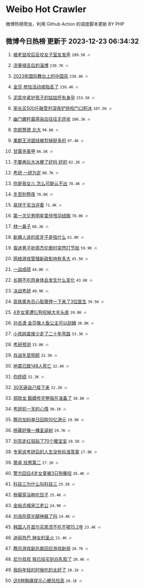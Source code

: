 # Weibo Hot Crawler 



微博热榜爬虫，利用 Github Action 的调度脚本更新 BY PHP 


## 微博今日热榜 更新于 2023-12-23 06:34:32 
1. [被老鼠咬后反咬女子室友发声](https://s.weibo.com/weibo?q=%23%E8%A2%AB%E8%80%81%E9%BC%A0%E5%92%AC%E5%90%8E%E5%8F%8D%E5%92%AC%E5%A5%B3%E5%AD%90%E5%AE%A4%E5%8F%8B%E5%8F%91%E5%A3%B0%23&t=31&band_rank=1&Refer=top) `289.5K 🔥` 

1. [流量褪去后的淄博](https://s.weibo.com/weibo?q=%23%E6%B5%81%E9%87%8F%E8%A4%AA%E5%8E%BB%E5%90%8E%E7%9A%84%E6%B7%84%E5%8D%9A%23&t=31&band_rank=2&Refer=top) `230.7K 🔥` 

1. [2023年国际舞台上的中国风](https://s.weibo.com/weibo?q=%232023%E5%B9%B4%E5%9B%BD%E9%99%85%E8%88%9E%E5%8F%B0%E4%B8%8A%E7%9A%84%E4%B8%AD%E5%9B%BD%E9%A3%8E%23&t=31&band_rank=3&Refer=top) `230.4K 🔥` 

1. [金莎 参加活动戒指丢了](https://s.weibo.com/weibo?q=%E9%87%91%E8%8E%8E%20%E5%8F%82%E5%8A%A0%E6%B4%BB%E5%8A%A8%E6%88%92%E6%8C%87%E4%B8%A2%E4%BA%86&t=31&band_rank=4&Refer=top) `230.4K 🔥` 

1. [泥浆中紧护孩子的姑姑怀有身孕](https://s.weibo.com/weibo?q=%23%E6%B3%A5%E6%B5%86%E4%B8%AD%E7%B4%A7%E6%8A%A4%E5%AD%A9%E5%AD%90%E7%9A%84%E5%A7%91%E5%A7%91%E6%80%80%E6%9C%89%E8%BA%AB%E5%AD%95%23&t=31&band_rank=5&Refer=top) `153.5K 🔥` 

1. [家长买500斤融雪剂深夜铲除校门口积冰](https://s.weibo.com/weibo?q=%23%E5%AE%B6%E9%95%BF%E4%B9%B0500%E6%96%A4%E8%9E%8D%E9%9B%AA%E5%89%82%E6%B7%B1%E5%A4%9C%E9%93%B2%E9%99%A4%E6%A0%A1%E9%97%A8%E5%8F%A3%E7%A7%AF%E5%86%B0%23&t=31&band_rank=6&Refer=top) `107.5K 🔥` 

1. [幽门螺杆菌感染后往往无症状](https://s.weibo.com/weibo?q=%23%E5%B9%BD%E9%97%A8%E8%9E%BA%E6%9D%86%E8%8F%8C%E6%84%9F%E6%9F%93%E5%90%8E%E5%BE%80%E5%BE%80%E6%97%A0%E7%97%87%E7%8A%B6%23&t=31&band_rank=7&Refer=top) `100.3K 🔥` 

1. [完颜慧德 北大](https://s.weibo.com/weibo?q=%E5%AE%8C%E9%A2%9C%E6%85%A7%E5%BE%B7%20%E5%8C%97%E5%A4%A7&t=31&band_rank=8&Refer=top) `99.6K 🔥` 

1. [果郡王浣碧线被剪掉挺多的](https://s.weibo.com/weibo?q=%E6%9E%9C%E9%83%A1%E7%8E%8B%E6%B5%A3%E7%A2%A7%E7%BA%BF%E8%A2%AB%E5%89%AA%E6%8E%89%E6%8C%BA%E5%A4%9A%E7%9A%84&t=31&band_rank=9&Refer=top) `97.4K 🔥` 

1. [甘露寺美甲](https://s.weibo.com/weibo?q=%E7%94%98%E9%9C%B2%E5%AF%BA%E7%BE%8E%E7%94%B2&t=31&band_rank=10&Refer=top) `86.5K 🔥` 

1. [不要再玩大冰梗了好吗 好的](https://s.weibo.com/weibo?q=%E4%B8%8D%E8%A6%81%E5%86%8D%E7%8E%A9%E5%A4%A7%E5%86%B0%E6%A2%97%E4%BA%86%E5%A5%BD%E5%90%97%20%E5%A5%BD%E7%9A%84&t=31&band_rank=11&Refer=top) `82.2K 🔥` 

1. [考研 一研为定](https://s.weibo.com/weibo?q=%E8%80%83%E7%A0%94%20%E4%B8%80%E7%A0%94%E4%B8%BA%E5%AE%9A&t=31&band_rank=12&Refer=top) `80.7K 🔥` 

1. [你是我女儿 怎么可能认不出](https://s.weibo.com/weibo?q=%E4%BD%A0%E6%98%AF%E6%88%91%E5%A5%B3%E5%84%BF%20%E6%80%8E%E4%B9%88%E5%8F%AF%E8%83%BD%E8%AE%A4%E4%B8%8D%E5%87%BA&t=31&band_rank=13&Refer=top) `78.4K 🔥` 

1. [冬至别熬夜](https://s.weibo.com/weibo?q=%E5%86%AC%E8%87%B3%E5%88%AB%E7%86%AC%E5%A4%9C&t=31&band_rank=14&Refer=top) `76.6K 🔥` 

1. [易烊千玺当评委](https://s.weibo.com/weibo?q=%E6%98%93%E7%83%8A%E5%8D%83%E7%8E%BA%E5%BD%93%E8%AF%84%E5%A7%94&t=31&band_rank=15&Refer=top) `71.4K 🔥` 

1. [第一次见男明星耍帅甩羽绒服](https://s.weibo.com/weibo?q=%E7%AC%AC%E4%B8%80%E6%AC%A1%E8%A7%81%E7%94%B7%E6%98%8E%E6%98%9F%E8%80%8D%E5%B8%85%E7%94%A9%E7%BE%BD%E7%BB%92%E6%9C%8D&t=31&band_rank=16&Refer=top) `70.0K 🔥` 

1. [林一鼻子](https://s.weibo.com/weibo?q=%E6%9E%97%E4%B8%80%E9%BC%BB%E5%AD%90&t=31&band_rank=17&Refer=top) `66.3K 🔥` 

1. [新疆人说的皮牙子是指什么](https://s.weibo.com/weibo?q=%23%E6%96%B0%E7%96%86%E4%BA%BA%E8%AF%B4%E7%9A%84%E7%9A%AE%E7%89%99%E5%AD%90%E6%98%AF%E6%8C%87%E4%BB%80%E4%B9%88%23&t=31&band_rank=18&Refer=top) `61.0K 🔥` 

1. [昏迷男子听周杰伦歌时突然打节拍](https://s.weibo.com/weibo?q=%23%E6%98%8F%E8%BF%B7%E7%94%B7%E5%AD%90%E5%90%AC%E5%91%A8%E6%9D%B0%E4%BC%A6%E6%AD%8C%E6%97%B6%E7%AA%81%E7%84%B6%E6%89%93%E8%8A%82%E6%8B%8D%23&t=31&band_rank=19&Refer=top) `59.9K 🔥` 

1. [网络游戏管理新政影响有多大](https://s.weibo.com/weibo?q=%23%E7%BD%91%E7%BB%9C%E6%B8%B8%E6%88%8F%E7%AE%A1%E7%90%86%E6%96%B0%E6%94%BF%E5%BD%B1%E5%93%8D%E6%9C%89%E5%A4%9A%E5%A4%A7%23&t=31&band_rank=20&Refer=top) `45.5K 🔥` 

1. [一战成硕](https://s.weibo.com/weibo?q=%E4%B8%80%E6%88%98%E6%88%90%E7%A1%95&t=31&band_rank=21&Refer=top) `44.8K 🔥` 

1. [长期不吃肉身体会发生什么变化](https://s.weibo.com/weibo?q=%23%E9%95%BF%E6%9C%9F%E4%B8%8D%E5%90%83%E8%82%89%E8%BA%AB%E4%BD%93%E4%BC%9A%E5%8F%91%E7%94%9F%E4%BB%80%E4%B9%88%E5%8F%98%E5%8C%96%23&t=31&band_rank=22&Refer=top) `43.6K 🔥` 

1. [决战考研](https://s.weibo.com/weibo?q=%E5%86%B3%E6%88%98%E8%80%83%E7%A0%94&t=31&band_rank=23&Refer=top) `40.9K 🔥` 

1. [高铁乘务员心脏骤停一下来了3位医生](https://s.weibo.com/weibo?q=%23%E9%AB%98%E9%93%81%E4%B9%98%E5%8A%A1%E5%91%98%E5%BF%83%E8%84%8F%E9%AA%A4%E5%81%9C%E4%B8%80%E4%B8%8B%E6%9D%A5%E4%BA%863%E4%BD%8D%E5%8C%BB%E7%94%9F%23&t=31&band_rank=24&Refer=top) `39.5K 🔥` 

1. [4岁女童遭仨狗咬掉大半头皮](https://s.weibo.com/weibo?q=%234%E5%B2%81%E5%A5%B3%E7%AB%A5%E9%81%AD%E4%BB%A8%E7%8B%97%E5%92%AC%E6%8E%89%E5%A4%A7%E5%8D%8A%E5%A4%B4%E7%9A%AE%23&t=31&band_rank=25&Refer=top) `39.0K 🔥` 

1. [孙丞潇 金莎像人鱼公主可以刮鳞](https://s.weibo.com/weibo?q=%E5%AD%99%E4%B8%9E%E6%BD%87%20%E9%87%91%E8%8E%8E%E5%83%8F%E4%BA%BA%E9%B1%BC%E5%85%AC%E4%B8%BB%E5%8F%AF%E4%BB%A5%E5%88%AE%E9%B3%9E&t=31&band_rank=26&Refer=top) `38.8K 🔥` 

1. [小孩姐直接少走了二十年弯路](https://s.weibo.com/weibo?q=%E5%B0%8F%E5%AD%A9%E5%A7%90%E7%9B%B4%E6%8E%A5%E5%B0%91%E8%B5%B0%E4%BA%86%E4%BA%8C%E5%8D%81%E5%B9%B4%E5%BC%AF%E8%B7%AF&t=31&band_rank=27&Refer=top) `33.3K 🔥` 

1. [考研预测](https://s.weibo.com/weibo?q=%E8%80%83%E7%A0%94%E9%A2%84%E6%B5%8B&t=31&band_rank=28&Refer=top) `33.0K 🔥` 

1. [肖战冬至侧颜](https://s.weibo.com/weibo?q=%23%E8%82%96%E6%88%98%E5%86%AC%E8%87%B3%E4%BE%A7%E9%A2%9C%23&t=31&band_rank=29&Refer=top) `32.5K 🔥` 

1. [地震已致148人死亡](https://s.weibo.com/weibo?q=%23%E5%9C%B0%E9%9C%87%E5%B7%B2%E8%87%B4148%E4%BA%BA%E6%AD%BB%E4%BA%A1%23&t=31&band_rank=30&Refer=top) `32.4K 🔥` 

1. [你终硕](https://s.weibo.com/weibo?q=%E4%BD%A0%E7%BB%88%E7%A1%95&t=31&band_rank=31&Refer=top) `32.3K 🔥` 

1. [30天逼自己瘦下来](https://s.weibo.com/weibo?q=30%E5%A4%A9%E9%80%BC%E8%87%AA%E5%B7%B1%E7%98%A6%E4%B8%8B%E6%9D%A5&t=31&band_rank=32&Refer=top) `32.2K 🔥` 

1. [郑晓龙 甄嬛传完整版在准备了](https://s.weibo.com/weibo?q=%E9%83%91%E6%99%93%E9%BE%99%20%E7%94%84%E5%AC%9B%E4%BC%A0%E5%AE%8C%E6%95%B4%E7%89%88%E5%9C%A8%E5%87%86%E5%A4%87%E4%BA%86&t=31&band_rank=33&Refer=top) `30.6K 🔥` 

1. [考研前一天的心情](https://s.weibo.com/weibo?q=%23%E8%80%83%E7%A0%94%E5%89%8D%E4%B8%80%E5%A4%A9%E7%9A%84%E5%BF%83%E6%83%85%23&t=31&band_rank=34&Refer=top) `30.1K 🔥` 

1. [腾讯加码单日回购10亿港元](https://s.weibo.com/weibo?q=%23%E8%85%BE%E8%AE%AF%E5%8A%A0%E7%A0%81%E5%8D%95%E6%97%A5%E5%9B%9E%E8%B4%AD10%E4%BA%BF%E6%B8%AF%E5%85%83%23&t=31&band_rank=35&Refer=top) `29.9K 🔥` 

1. [杨幂好像一棵圣诞树](https://s.weibo.com/weibo?q=%E6%9D%A8%E5%B9%82%E5%A5%BD%E5%83%8F%E4%B8%80%E6%A3%B5%E5%9C%A3%E8%AF%9E%E6%A0%91&t=31&band_rank=36&Refer=top) `29.7K 🔥` 

1. [刘芸走红毯贴了70个暖宝宝](https://s.weibo.com/weibo?q=%23%E5%88%98%E8%8A%B8%E8%B5%B0%E7%BA%A2%E6%AF%AF%E8%B4%B4%E4%BA%8670%E4%B8%AA%E6%9A%96%E5%AE%9D%E5%AE%9D%23&t=31&band_rank=37&Refer=top) `28.5K 🔥` 

1. [专家说考研后的人生没有标准答案](https://s.weibo.com/weibo?q=%23%E4%B8%93%E5%AE%B6%E8%AF%B4%E8%80%83%E7%A0%94%E5%90%8E%E7%9A%84%E4%BA%BA%E7%94%9F%E6%B2%A1%E6%9C%89%E6%A0%87%E5%87%86%E7%AD%94%E6%A1%88%23&t=31&band_rank=38&Refer=top) `27.9K 🔥` 

1. [鹭卓 投票第二](https://s.weibo.com/weibo?q=%E9%B9%AD%E5%8D%93%20%E6%8A%95%E7%A5%A8%E7%AC%AC%E4%BA%8C&t=31&band_rank=39&Refer=top) `27.1K 🔥` 

1. [警方回应4岁女童被3只狗撕咬](https://s.weibo.com/weibo?q=%23%E8%AD%A6%E6%96%B9%E5%9B%9E%E5%BA%944%E5%B2%81%E5%A5%B3%E7%AB%A5%E8%A2%AB3%E5%8F%AA%E7%8B%97%E6%92%95%E5%92%AC%23&t=31&band_rank=40&Refer=top) `26.4K 🔥` 

1. [科目三为什么叫科目三](https://s.weibo.com/weibo?q=%E7%A7%91%E7%9B%AE%E4%B8%89%E4%B8%BA%E4%BB%80%E4%B9%88%E5%8F%AB%E7%A7%91%E7%9B%AE%E4%B8%89&t=31&band_rank=41&Refer=top) `25.5K 🔥` 

1. [杨幂穿浴袍吃饺子](https://s.weibo.com/weibo?q=%23%E6%9D%A8%E5%B9%82%E7%A9%BF%E6%B5%B4%E8%A2%8D%E5%90%83%E9%A5%BA%E5%AD%90%23&t=31&band_rank=42&Refer=top) `25.4K 🔥` 

1. [金裕贞喊宋江老公](https://s.weibo.com/weibo?q=%E9%87%91%E8%A3%95%E8%B4%9E%E5%96%8A%E5%AE%8B%E6%B1%9F%E8%80%81%E5%85%AC&t=31&band_rank=43&Refer=top) `24.9K 🔥` 

1. [刘浩存穿光腿神器了吗](https://s.weibo.com/weibo?q=%E5%88%98%E6%B5%A9%E5%AD%98%E7%A9%BF%E5%85%89%E8%85%BF%E7%A5%9E%E5%99%A8%E4%BA%86%E5%90%97&t=31&band_rank=44&Refer=top) `24.4K 🔥` 

1. [韩国人在首尔买房须不吃不喝15.2年](https://s.weibo.com/weibo?q=%23%E9%9F%A9%E5%9B%BD%E4%BA%BA%E5%9C%A8%E9%A6%96%E5%B0%94%E4%B9%B0%E6%88%BF%E9%A1%BB%E4%B8%8D%E5%90%83%E4%B8%8D%E5%96%9D15.2%E5%B9%B4%23&t=31&band_rank=45&Refer=top) `23.4K 🔥` 

1. [迪丽热巴 神女的圣火](https://s.weibo.com/weibo?q=%E8%BF%AA%E4%B8%BD%E7%83%AD%E5%B7%B4%20%E7%A5%9E%E5%A5%B3%E7%9A%84%E5%9C%A3%E7%81%AB&t=31&band_rank=46&Refer=top) `21.4K 🔥` 

1. [腾讯游戏副总裁回应游戏新规](https://s.weibo.com/weibo?q=%23%E8%85%BE%E8%AE%AF%E6%B8%B8%E6%88%8F%E5%89%AF%E6%80%BB%E8%A3%81%E5%9B%9E%E5%BA%94%E6%B8%B8%E6%88%8F%E6%96%B0%E8%A7%84%23&t=31&band_rank=47&Refer=top) `20.7K 🔥` 

1. [尼尔叔叔 我已经买到白乳胶了](https://s.weibo.com/weibo?q=%E5%B0%BC%E5%B0%94%E5%8F%94%E5%8F%94%20%E6%88%91%E5%B7%B2%E7%BB%8F%E4%B9%B0%E5%88%B0%E7%99%BD%E4%B9%B3%E8%83%B6%E4%BA%86&t=31&band_rank=48&Refer=top) `20.4K 🔥` 

1. [我妈年轻的时候吃的太好了](https://s.weibo.com/weibo?q=%E6%88%91%E5%A6%88%E5%B9%B4%E8%BD%BB%E7%9A%84%E6%97%B6%E5%80%99%E5%90%83%E7%9A%84%E5%A4%AA%E5%A5%BD%E4%BA%86&t=31&band_rank=49&Refer=top) `20.1K 🔥` 

1. [这6种胸痛提示心梗风险高](https://s.weibo.com/weibo?q=%23%E8%BF%996%E7%A7%8D%E8%83%B8%E7%97%9B%E6%8F%90%E7%A4%BA%E5%BF%83%E6%A2%97%E9%A3%8E%E9%99%A9%E9%AB%98%23&t=31&band_rank=50&Refer=top) `20.1K 🔥` 

